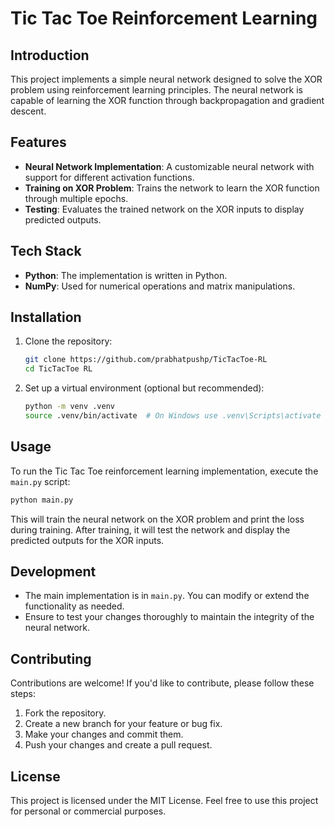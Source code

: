 # Tic Tac Toe Reinforcement Learning

## Introduction
This project implements a simple neural network designed to solve the XOR problem using reinforcement learning principles. The neural network is capable of learning the XOR function through backpropagation and gradient descent.

## Features
- **Neural Network Implementation**: A customizable neural network with support for different activation functions.
- **Training on XOR Problem**: Trains the network to learn the XOR function through multiple epochs.
- **Testing**: Evaluates the trained network on the XOR inputs to display predicted outputs.

## Tech Stack
- **Python**: The implementation is written in Python.
- **NumPy**: Used for numerical operations and matrix manipulations.

## Installation
1. Clone the repository:
   ```bash
   git clone https://github.com/prabhatpushp/TicTacToe-RL
   cd TicTacToe RL
   ```
2. Set up a virtual environment (optional but recommended):
   ```bash
   python -m venv .venv
   source .venv/bin/activate  # On Windows use .venv\Scripts\activate
   ```

## Usage
To run the Tic Tac Toe reinforcement learning implementation, execute the `main.py` script:
```bash
python main.py
```
This will train the neural network on the XOR problem and print the loss during training. After training, it will test the network and display the predicted outputs for the XOR inputs.

## Development
- The main implementation is in `main.py`. You can modify or extend the functionality as needed.
- Ensure to test your changes thoroughly to maintain the integrity of the neural network.

## Contributing
Contributions are welcome! If you'd like to contribute, please follow these steps:
1. Fork the repository.
2. Create a new branch for your feature or bug fix.
3. Make your changes and commit them.
4. Push your changes and create a pull request.

## License
This project is licensed under the MIT License. Feel free to use this project for personal or commercial purposes. 
